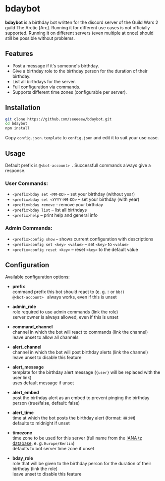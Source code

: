# bdaybot
**bdaybot** is a birthday bot written for the discord server of the Guild Wars 2 guild The Arctic [Arc]. Running it for different use cases is not officially supported. Running it on different servers (even multiple at once) should still be possible without problems.

## Features

* Post a message if it's someone's birthday.
* Give a birthday role to the birthday person for the duration of their birthday.
* List all birthdays for the server.
* Full configuration via commands.
* Supports different time zones (configurable per server).

## Installation

```bash
git clone https://github.com/seeeeew/bdaybot.git
cd bdaybot
npm install
```
Copy `config.json.template` to `config.json` and edit it to suit your use case.

## Usage

Default prefix is `@<bot-account> `. Successfull commands always give a response.

### User Commands:

* `<prefix>bday set <MM-DD>` – set your birthday (without year)
* `<prefix>bday set <YYYY-MM-DD>` – set your birthday (with year)
* `<prefix>bday remove` – remove your birthday
* `<prefix>bday list` – list all birthdays
* `<prefix>help` – print help and general info

### Admin Commands:

* `<prefix>config show` – shows current configuration with descriptions
* `<prefix>config set <key> <value>` – set `<key>` to `<value>`
* `<prefix>config reset <key>` – reset `<key>` to the default value

## Configuration

Available configuration options:

* **prefix**  
command prefix this bot should react to (e. g. `!` or `bb!`)  
`@<bot-account> ` always works, even if this is unset

* **admin_role**  
role required to use admin commands (link the role)  
server owner is always allowed, even if this is unset

* **command_channel**  
channel in which the bot will react to commands (link the channel)  
leave unset to allow all channels

* **alert_channel**  
channel in which the bot will post birthday alerts (link the channel)  
leave unset to disable this feature

* **alert_message**  
template for the birthday alert message (`{user}` will be replaced with the user link)  
uses default message if unset

* **alert_embed**  
post the birthday alert as an embed to prevent pinging the birthday person (true/false, default: false)  

* **alert_time**  
time at which the bot posts the birthday alert (format: `HH:MM`)  
defaults to midnight if unset

* **timezone**  
time zone to be used for this server (full name from the [IANA tz database](https://en.wikipedia.org/wiki/List_of_tz_database_time_zones), e. g. `Europe/Berlin`)  
defaults to bot server time zone if unset

* **bday_role**  
role that will be given to the birthday person for the duration of their birthday (link the role)  
leave unset to disable this feature
